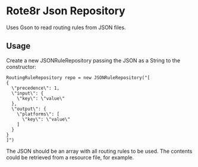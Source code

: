 # Rote8r Json Repository

Uses Gson to read routing rules from JSON files.

## Usage

Create a new JSONRuleRepository passing the JSON as a String to the constructor:

```
RoutingRuleRepository repo = new JSONRuleRepository("[
{
  \"precedence\": 1,
  \"input\": {
    \"key\": \"value\"
  },
  \"output\": {
    \"platforms\": [
      \"key\": \"value\"
    ]
  }
}
]")
```

The JSON should be an array with all routing rules to be used. 
The contents could be retrieved from a resource file, for example.
